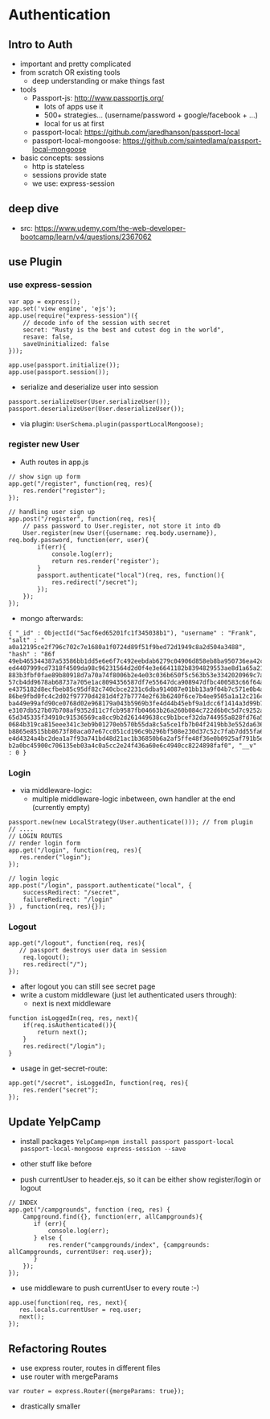 # Authentication

## Intro to Auth
- important and pretty complicated
- from scratch OR existing tools
	- deep understanding or make things fast
- tools
	- Passport-js: http://www.passportjs.org/
		- lots of apps use it
		- 500+ strategies... (username/password + google/facebook + ...)
		- local for us at first
	- passport-local: https://github.com/jaredhanson/passport-local
	- passport-local-mongoose: https://github.com/saintedlama/passport-local-mongoose
- basic concepts: sessions
	- http is stateless
	- sessions provide state
	- we use: express-session
	

## deep dive
- src: https://www.udemy.com/the-web-developer-bootcamp/learn/v4/questions/2367062

## use Plugin
### use express-session
```
var app = express();
app.set('view engine', 'ejs');
app.use(require("express-session")({
    // decode info of the session with secret
    secret: "Rusty is the best and cutest dog in the world",
    resave: false,
    saveUninitialized: false
}));

app.use(passport.initialize());
app.use(passport.session());
```

- serialize and deserialize user into session
```
passport.serializeUser(User.serializeUser());
passport.deserializeUser(User.deserializeUser());
```
- via plugin: `UserSchema.plugin(passportLocalMongoose);`

### register new User
- Auth routes in app.js

```
// show sign up form
app.get("/register", function(req, res){
    res.render("register");
});

// handling user sign up
app.post("/register", function(req, res){
    // pass password to User.register, not store it into db
    User.register(new User({username: req.body.username}), req.body.password, function(err, user){
        if(err){
            console.log(err);
            return res.render('register');
        }
        passport.authenticate("local")(req, res, function(){
            res.redirect("/secret");
        });
    });
});
```

- mongo afterwards:
```
{ "_id" : ObjectId("5acf6ed65201fc1f345038b1"), "username" : "Frank", "salt" : "
a0a12195ce2f796c702c7e1680a1f0724d89f51f9bed72d1949c8a2d504a3488", "hash" : "86f
49eb465344387a53586bb1dd5e6e6f7c492eebdab6279c04906d858eb8ba950736ea42c82d5de145
ed4407999cd7318f4509da98c96231564d2d0f4e3e6641182b8394829553ae8d1a65a21dd48c1b5a
883b3fbf0fae89b80918d7a70a74f8006b2e4e03c036b650f5c563b53e3342020969c7a44518d7b2
57cb4dd9678ab68737a705e1ac8094356587df7e55647dca908947dfbc400583c66f64a787c9b662
e4375182d8ecfbeb85c95df82c740cbce2231c6dba914087e01bb13a9f04b7c571e0b4ab01c1685a
86be9fbd0fc4c2d02f97770d4281d4f27b7774e2f63b6240f6ce7b4ee9505a1a12c216c45a0b6001
ba449e99afd90ce0768d02e968179a043b5969b3fe4d44b45ebf9a1dcc6f1414a3d99b7f85edd4bd
e3107db527b07b708af9352d11c7fcb9587fb04663b26a260b084c722d6b0c5d7c9252a2938b46c7
65d345335f34910c91536569ca8cc9b2d261449638cc9b1bcef32da744955a828fd76a5fd1d035ad
0684b319ca815eee341c3eb9b01270eb570b55da8c5a5ce1fb7b04f2419bb3e552da6363bd545bda
b8865e8515bb8673f80aca07e67cc051cd196c9b296bf508e230d37c52c7fab7dd55fa69e6a7353c
e4d4324a4bc2dea1a7f93a741bd48d21ac1b36850b6a2af5ffe48f36e0b0925af791b5e54bf69dd6
b2a0bc45900c706135eb03a4c0a5cc2e24f436a60e6c4940cc8224898faf0", "__v" : 0 }
```

### Login
- via middleware-logic:
	- multiple middleware-logic inbetween, own handler at the end (currently empty)
```
passport.new(new LocalStrategy(User.authenticate())); // from plugin
// ....
// LOGIN ROUTES
// render login form
app.get("/login", function(req, res){
   res.render("login");
});

// login logic
app.post("/login", passport.authenticate("local", {
    successRedirect: "/secret",
    failureRedirect: "/login"
}) , function(req, res){});
```

### Logout
```
app.get("/logout", function(req, res){
   // passport destroys user data in session
    req.logout();
    res.redirect("/");
});
```
- after logout you can still see secret page
- write a custom middleware (just let authenticated users through):
	- next is next middleware
```
function isLoggedIn(req, res, next){
    if(req.isAuthenticated()){
        return next();
    }
    res.redirect("/login");
}
```
- usage in get-secret-route:
```
app.get("/secret", isLoggedIn, function(req, res){
    res.render("secret");
});
```

## Update YelpCamp
- install packages `YelpCamp>npm install passport passport-local passport-local-mongoose express-session --save`
- other stuff like before

- push currentUser to header.ejs, so it can be either show register/login or logout
```
// INDEX
app.get("/campgrounds", function (req, res) {
    Campground.find({}, function(err, allCampgrounds){
       if (err){
           console.log(err);
       } else {
           res.render("campgrounds/index", {campgrounds: allCampgrounds, currentUser: req.user});
       }
    });
});
```

- use middleware to push currentUser to every route :-)
```
app.use(function(req, res, next){
   res.locals.currentUser = req.user;
   next();
});
```

## Refactoring Routes
- use express router, routes in different files
- use router with mergeParams
```
var router = express.Router({mergeParams: true});
```
- drastically smaller